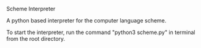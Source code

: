 Scheme Interpreter

A python based interpreter for the computer language scheme. 

To start the interpreter, run the command "python3 scheme.py" in terminal from the root directory.